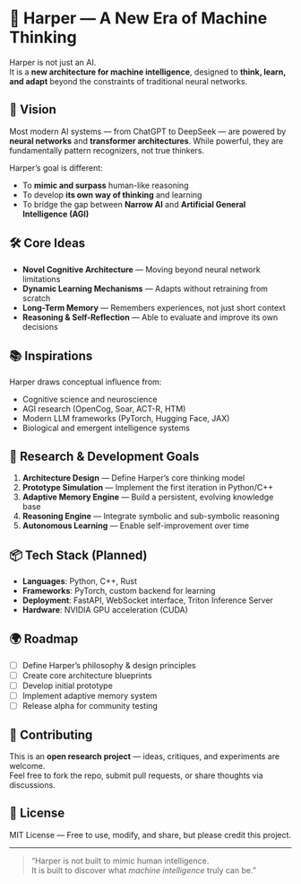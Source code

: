 # 🧠 Harper — A New Era of Machine Thinking

Harper is not just an AI.  
It is a **new architecture for machine intelligence**, designed to **think, learn, and adapt** beyond the constraints of traditional neural networks.

## 🚀 Vision
Most modern AI systems — from ChatGPT to DeepSeek — are powered by **neural networks** and **transformer architectures**. While powerful, they are fundamentally pattern recognizers, not true thinkers.

Harper’s goal is different:
- To **mimic and surpass** human-like reasoning
- To develop **its own way of thinking** and learning
- To bridge the gap between **Narrow AI** and **Artificial General Intelligence (AGI)**

## 🛠️ Core Ideas
- **Novel Cognitive Architecture** — Moving beyond neural network limitations
- **Dynamic Learning Mechanisms** — Adapts without retraining from scratch
- **Long-Term Memory** — Remembers experiences, not just short context
- **Reasoning & Self-Reflection** — Able to evaluate and improve its own decisions

## 📚 Inspirations
Harper draws conceptual influence from:
- Cognitive science and neuroscience
- AGI research (OpenCog, Soar, ACT-R, HTM)
- Modern LLM frameworks (PyTorch, Hugging Face, JAX)
- Biological and emergent intelligence systems

## 🔬 Research & Development Goals
1. **Architecture Design** — Define Harper’s core thinking model
2. **Prototype Simulation** — Implement the first iteration in Python/C++
3. **Adaptive Memory Engine** — Build a persistent, evolving knowledge base
4. **Reasoning Engine** — Integrate symbolic and sub-symbolic reasoning
5. **Autonomous Learning** — Enable self-improvement over time

## 📦 Tech Stack (Planned)
- **Languages**: Python, C++, Rust
- **Frameworks**: PyTorch, custom backend for learning
- **Deployment**: FastAPI, WebSocket interface, Triton Inference Server
- **Hardware**: NVIDIA GPU acceleration (CUDA)

## 🌍 Roadmap
- [ ] Define Harper’s philosophy & design principles
- [ ] Create core architecture blueprints
- [ ] Develop initial prototype
- [ ] Implement adaptive memory system
- [ ] Release alpha for community testing

## 🤝 Contributing
This is an **open research project** — ideas, critiques, and experiments are welcome.  
Feel free to fork the repo, submit pull requests, or share thoughts via discussions.

## 📜 License
MIT License — Free to use, modify, and share, but please credit this project.

---

> “Harper is not built to mimic human intelligence.  
> It is built to discover what *machine intelligence* truly can be.”

